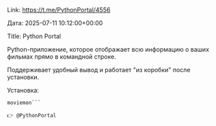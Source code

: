 Link: https://t.me/PythonPortal/4556

Дата: 2025-07-11 10:12:00+00:00

Title: Python Portal

Python-приложение, которое отображает всю информацию о ваших
фильмах прямо в командной строке.

Поддерживает удобный вывод и работает "из коробки" после
установки.

Установка:

```pip install moviemon
moviemon```

👉 @PythonPortal

